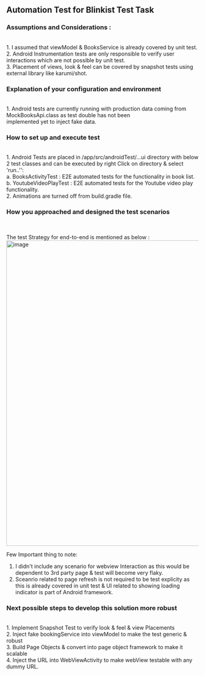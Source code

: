 <h2>Automation Test for Blinkist Test Task</h2>

<h3> Assumptions and Considerations :</h3><br>
1. I assumed that viewModel & BooksService is already covered by unit test.<br>
2. Android Instrumentation tests are only responsible to verify user interactions which are not possible by unit test.<br>
3. Placement of views, look & feel can be covered by snapshot tests using external library like karumi/shot.<br>


<h3>Explanation of your configuration and environment</h3><br>
1. Android tests are currently running with production data coming from  MockBooksApi.class as test double has not been<br>
 implemented yet to inject fake data.

<h3>How to set up and execute test</h3><br>
1. Android Tests are placed in /app/src/androidTest/...ui directory with below 2 test classes and can be executed by right Click on directory & select
 'run..'':<br>
    a. BooksActivityTest : E2E automated tests for the functionality in book list.<br>
    b. YoutubeVideoPlayTest : E2E automated tests for the Youtube video play functionality.<br>
2. Animations are turned off from build.gradle file.<br>

<h3>How you approached and designed the test scenarios</h3><br>

The test Strategy for end-to-end is mentioned as below :<br>
<img width="801" alt="image" src="https://user-images.githubusercontent.com/42365090/121757315-5c80e600-cb47-11eb-9847-25264ce40ccc.png">

Few Important thing to note:<br>
1. I didn't include any scenario for webview Interaction as this would be dependent to 3rd party page & test will become very flaky.<br>
2. Sceanrio related to page refresh is not required to be test explicity as this is already covered in unit test & UI related to showing loading indicator is part of Android framework.<br>


<h3>Next possible steps to develop this solution more robust</h3><br>
1.  Implement Snapshot Test to verify look & feel & view Placements<br>
2.  Inject fake bookingService into viewModel to make the test generic & robust<br>
3.  Build Page Objects & convert into page object framework to make it scalable<br>
4.  Inject the URL into WebViewActivity to make webView testable with any dummy URL.<br>

